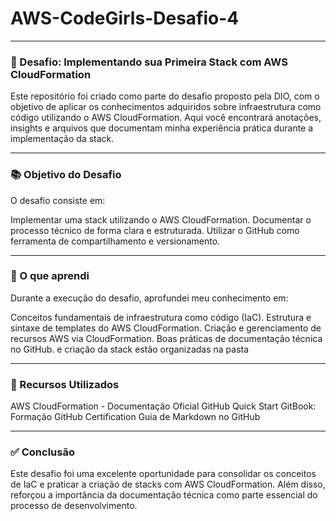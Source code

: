 # AWS-CodeGirls-Desafio-4


---

### 🚀 Desafio: Implementando sua Primeira Stack com AWS CloudFormation

Este repositório foi criado como parte do desafio proposto pela DIO, com o objetivo de aplicar os conhecimentos adquiridos sobre infraestrutura como código utilizando o AWS CloudFormation. Aqui você encontrará anotações, insights e arquivos que documentam minha experiência prática durante a implementação da stack.

---

### 📚 Objetivo do Desafio

O desafio consiste em:

Implementar uma stack utilizando o AWS CloudFormation.
Documentar o processo técnico de forma clara e estruturada.
Utilizar o GitHub como ferramenta de compartilhamento e versionamento.

--- 


### 🧠 O que aprendi

Durante a execução do desafio, aprofundei meu conhecimento em:

Conceitos fundamentais de infraestrutura como código (IaC).
Estrutura e sintaxe de templates do AWS CloudFormation.
Criação e gerenciamento de recursos AWS via CloudFormation.
Boas práticas de documentação técnica no GitHub.
e criação da stack estão organizadas na pasta 

---

### 📌 Recursos Utilizados

AWS CloudFormation - Documentação Oficial
GitHub Quick Start
GitBook: Formação GitHub Certification
Guia de Markdown no GitHub

---

### ✅ Conclusão

Este desafio foi uma excelente oportunidade para consolidar os conceitos de IaC e praticar a criação de stacks com AWS CloudFormation. Além disso, reforçou a importância da documentação técnica como parte essencial do processo de desenvolvimento.






